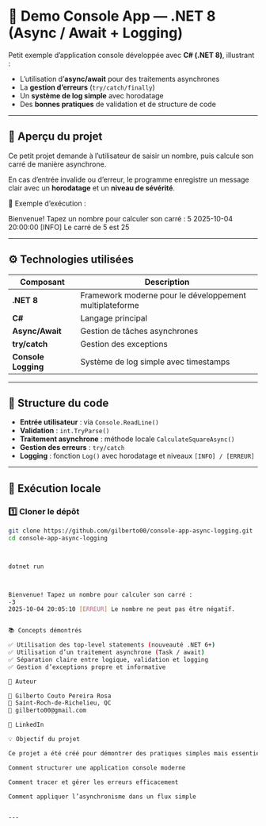 # 🧠 Demo Console App — .NET 8 (Async / Await + Logging)

Petit exemple d’application console développée avec **C# (.NET 8)**, illustrant :

- L’utilisation d’**async/await** pour des traitements asynchrones  
- La **gestion d’erreurs** (`try/catch/finally`)  
- Un **système de log simple** avec horodatage  
- Des **bonnes pratiques** de validation et de structure de code  

---

## 🚀 Aperçu du projet

Ce petit projet demande à l’utilisateur de saisir un nombre, puis calcule son carré de manière asynchrone.

En cas d’entrée invalide ou d’erreur, le programme enregistre un message clair avec un **horodatage** et un **niveau de sévérité**.

📸 Exemple d’exécution :

Bienvenue! Tapez un nombre pour calculer son carré :
5
2025-10-04 20:00:00 [INFO] Le carré de 5 est 25


---

## ⚙️ Technologies utilisées

| Composant | Description |
|------------|-------------|
| **.NET 8** | Framework moderne pour le développement multiplateforme |
| **C#** | Langage principal |
| **Async/Await** | Gestion de tâches asynchrones |
| **try/catch** | Gestion des exceptions |
| **Console Logging** | Système de log simple avec timestamps |

---

## 🧩 Structure du code

- **Entrée utilisateur** : via `Console.ReadLine()`  
- **Validation** : `int.TryParse()`  
- **Traitement asynchrone** : méthode locale `CalculateSquareAsync()`  
- **Gestion des erreurs** : `try/catch`  
- **Logging** : fonction `Log()` avec horodatage et niveaux `[INFO] / [ERREUR]`

---

## 🧪 Exécution locale

### 1️⃣ Cloner le dépôt
```bash
git clone https://github.com/gilberto00/console-app-async-logging.git
cd console-app-async-logging



dotnet run



Bienvenue! Tapez un nombre pour calculer son carré :
-3
2025-10-04 20:05:10 [ERREUR] Le nombre ne peut pas être négatif.


📚 Concepts démontrés

✅ Utilisation des top-level statements (nouveauté .NET 6+)
✅ Utilisation d’un traitement asynchrone (Task / await)
✅ Séparation claire entre logique, validation et logging
✅ Gestion d’exceptions propre et informative

🧠 Auteur

👤 Gilberto Couto Pereira Rosa
📍 Saint-Roch-de-Richelieu, QC
📧 gilberto00@gmail.com

🔗 LinkedIn

💡 Objectif du projet

Ce projet a été créé pour démontrer des pratiques simples mais essentielles en développement .NET :

Comment structurer une application console moderne

Comment tracer et gérer les erreurs efficacement

Comment appliquer l’asynchronisme dans un flux simple


---

